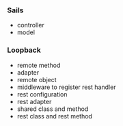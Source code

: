 ### Sails
- controller
- model


### Loopback

- remote method
- adapter
- remote object
- middleware to register rest handler
- rest configuration
- rest adapter
- shared class and method
- rest class and rest method
